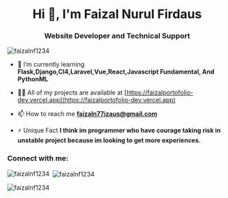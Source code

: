 <h1 align="center">Hi 👋, I'm Faizal Nurul Firdaus</h1>
<h3 align="center">Website Developer and Technical Support</h3>

<p align="left"><img src="https://komarev.com/ghpvc/?username=faizalnf1234&label=Profile%20views&color=0e75b6&style=flat" alt="faizalnf1234" /></p>

- 🌱 I’m currently learning **Flask,Django,CI4,Laravel,Vue,React,Javascript Fundamental, And PythonML**

- 👨‍💻 All of my projects are available at [https://faizalportofolio-dev.vercel.app](https://faizalportofolio-dev.vercel.app)

- 📫 How to reach me **faizaln77izaus@gmail.com**

- ⚡ Unique Fact **I think im programmer who have courage taking risk in unstable project because im looking to get more experiences.**

<h3 align="left">Connect with me:</h3>
<p align="left">
</p>

<p><img align="left" src="https://github-readme-stats.vercel.app/api/top-langs?username=faizalnf1234&show_icons=true&locale=en&layout=compact" alt="faizalnf1234" /></p>

<p>&nbsp;<img align="center" src="https://github-readme-stats.vercel.app/api?username=faizalnf1234&show_icons=true&locale=en" alt="faizalnf1234" /></p>

<p><img align="center" src="https://github-readme-streak-stats.herokuapp.com/?user=faizalnf1234&" alt="faizalnf1234" /></p>
